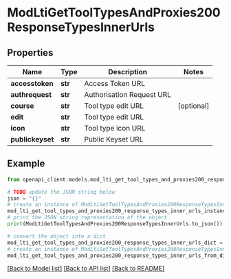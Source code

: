 # ModLtiGetToolTypesAndProxies200ResponseTypesInnerUrls


## Properties

Name | Type | Description | Notes
------------ | ------------- | ------------- | -------------
**accesstoken** | **str** | Access Token URL | 
**authrequest** | **str** | Authorisation Request URL | 
**course** | **str** | Tool type edit URL | [optional] 
**edit** | **str** | Tool type edit URL | 
**icon** | **str** | Tool type icon URL | 
**publickeyset** | **str** | Public Keyset URL | 

## Example

```python
from openapi_client.models.mod_lti_get_tool_types_and_proxies200_response_types_inner_urls import ModLtiGetToolTypesAndProxies200ResponseTypesInnerUrls

# TODO update the JSON string below
json = "{}"
# create an instance of ModLtiGetToolTypesAndProxies200ResponseTypesInnerUrls from a JSON string
mod_lti_get_tool_types_and_proxies200_response_types_inner_urls_instance = ModLtiGetToolTypesAndProxies200ResponseTypesInnerUrls.from_json(json)
# print the JSON string representation of the object
print(ModLtiGetToolTypesAndProxies200ResponseTypesInnerUrls.to_json())

# convert the object into a dict
mod_lti_get_tool_types_and_proxies200_response_types_inner_urls_dict = mod_lti_get_tool_types_and_proxies200_response_types_inner_urls_instance.to_dict()
# create an instance of ModLtiGetToolTypesAndProxies200ResponseTypesInnerUrls from a dict
mod_lti_get_tool_types_and_proxies200_response_types_inner_urls_from_dict = ModLtiGetToolTypesAndProxies200ResponseTypesInnerUrls.from_dict(mod_lti_get_tool_types_and_proxies200_response_types_inner_urls_dict)
```
[[Back to Model list]](../README.md#documentation-for-models) [[Back to API list]](../README.md#documentation-for-api-endpoints) [[Back to README]](../README.md)


